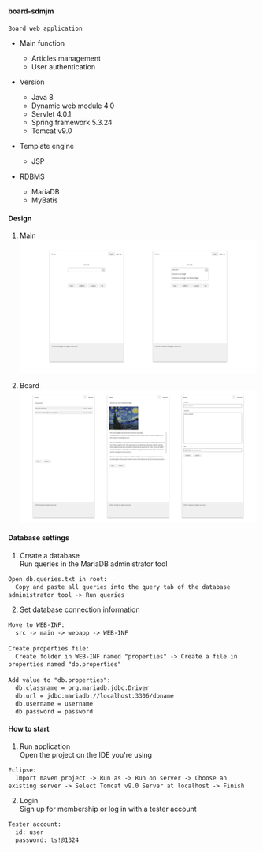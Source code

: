 #### board-sdmjm
```
Board web application
```

+ Main function
  + Articles management
  + User authentication

+ Version
  + Java 8
  + Dynamic web module 4.0
  + Servlet 4.0.1
  + Spring framework 5.3.24
  + Tomcat v9.0
  
+ Template engine
  + JSP

+ RDBMS
  + MariaDB
  + MyBatis

#### Design
1. Main   
![board-main-display](./images-readme/board-main-display.png)

2. Board   
![board-board-display](./images-readme/board-board-display.png)

#### Database settings
1. Create a database   
Run queries in the MariaDB administrator tool
```
Open db.queries.txt in root:
  Copy and paste all queries into the query tab of the database administrator tool -> Run queries
```

2. Set database connection information
```
Move to WEB-INF:
  src -> main -> webapp -> WEB-INF

Create properties file:
  Create folder in WEB-INF named "properties" -> Create a file in properties named "db.properties"
  
Add value to "db.properties":
  db.classname = org.mariadb.jdbc.Driver
  db.url = jdbc:mariadb://localhost:3306/dbname
  db.username = username
  db.password = password
```

#### How to start
1. Run application   
Open the project on the IDE you're using
```
Eclipse:
  Import maven project -> Run as -> Run on server -> Choose an existing server -> Select Tomcat v9.0 Server at localhost -> Finish
```

2. Login   
Sign up for membership or log in with a tester account
```
Tester account:
  id: user
  password: ts!@1324
```
